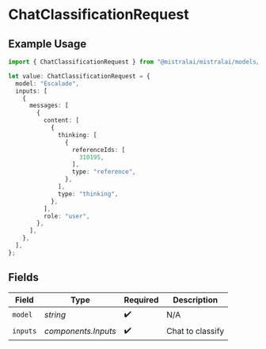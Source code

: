 # ChatClassificationRequest

## Example Usage

```typescript
import { ChatClassificationRequest } from "@mistralai/mistralai/models/components";

let value: ChatClassificationRequest = {
  model: "Escalade",
  inputs: [
    {
      messages: [
        {
          content: [
            {
              thinking: [
                {
                  referenceIds: [
                    310195,
                  ],
                  type: "reference",
                },
              ],
              type: "thinking",
            },
          ],
          role: "user",
        },
      ],
    },
  ],
};
```

## Fields

| Field               | Type                | Required            | Description         |
| ------------------- | ------------------- | ------------------- | ------------------- |
| `model`             | *string*            | :heavy_check_mark:  | N/A                 |
| `inputs`            | *components.Inputs* | :heavy_check_mark:  | Chat to classify    |
